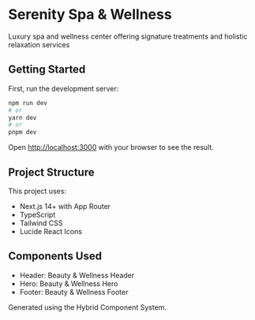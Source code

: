# Serenity Spa & Wellness

Luxury spa and wellness center offering signature treatments and holistic relaxation services

## Getting Started

First, run the development server:

```bash
npm run dev
# or
yarn dev
# or
pnpm dev
```

Open [http://localhost:3000](http://localhost:3000) with your browser to see the result.

## Project Structure

This project uses:
- Next.js 14+ with App Router
- TypeScript
- Tailwind CSS
- Lucide React Icons

## Components Used

- Header: Beauty & Wellness Header
- Hero: Beauty & Wellness Hero
- Footer: Beauty & Wellness Footer

Generated using the Hybrid Component System.